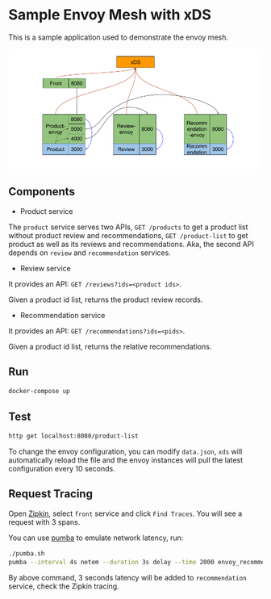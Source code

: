 # Sample Envoy Mesh with xDS

This is a sample application used to demonstrate the envoy mesh.

![Architecture](./mesh.png)

## Components

* Product service

The `product` service serves two APIs, `GET /products` to get a product list without product review and recommendations, `GET /product-list` to get product as well as its reviews and recommendations. Aka, the second API depends on `review` and `recommendation` services.

* Review service

It provides an API: `GET /reviews?ids=<product ids>`.

Given a product id list, returns the product review records.

* Recommendation service

It provides an API: `GET /recommendations?ids=<pids>`.

Given a product id list, returns the relative recommendations.

## Run

```bash
docker-compose up
```

## Test

```bash
http get localhost:8080/product-list
```

To change the envoy configuration, you can modify `data.json`, `xds` will automatically reload the file and the envoy instances will pull the latest configuration every 10 seconds.

## Request Tracing

Open [Zipkin](http://localhost:9411), select `front` service and click `Find Traces`. You will see a request with 3 spans.

You can use [pumba](https://github.com/gaia-adm/pumba) to emulate network latency, run:

```bash
./pumba.sh
pumba --interval 4s netem --duration 3s delay --time 2000 envoy_recommendation-envoy_1
```

By above command, 3 seconds latency will be added to `recommendation` service, check the Zipkin tracing.
